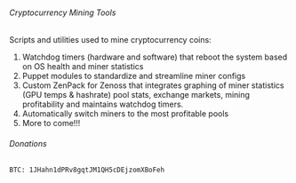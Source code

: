 ###### Cryptocurrency Mining Tools

Scripts and utilities used to mine cryptocurrency coins:

1. Watchdog timers (hardware and software) that reboot the system based on OS health and miner statistics
2. Puppet modules to standardize and streamline miner configs
3. Custom ZenPack for Zenoss that integrates graphing of miner statistics (GPU temps & hashrate) pool stats, exchange markets, mining profitability and maintains watchdog timers.
4. Automatically switch miners to the most profitable pools
5. More to come!!!


###### Donations

	BTC: 1JHahn1dPRv8gqtJM1QH5cDEjzomXBoFeh
